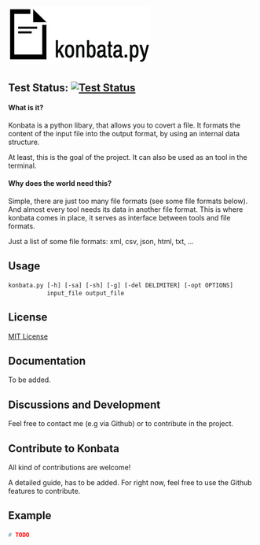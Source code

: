 # <img alt="konbata" src="https://github.com/jzeuner/konbata_images/blob/master/logo.png">
Test Status: [![Test Status](https://travis-ci.org/jzeuner/konbata.svg?branch=master)](https://travis-ci.org/jzeuner/konbata)
---
#### What is it?
Konbata is a python libary, that allows you to covert a file.
It formats the content of the input file into the output format, by using an internal data structure.

At least, this is the goal of the project.
It can also be used as an tool in the terminal.

#### Why does the world need this?
Simple, there are just too many file formats (see some file formats below).
And almost every tool needs its data in another file format.
This is where konbata comes in place, it serves as interface between tools and file formats.


Just a list of some file formats:
xml, csv, json, html, txt, ...

## Usage
```
konbata.py [-h] [-sa] [-sh] [-g] [-del DELIMITER] [-opt OPTIONS]
           input_file output_file
```

## License
[MIT License](https://github.com/jzeuner/konbata/blob/master/LICENSE)

## Documentation
To be added.

## Discussions and Development
Feel free to contact me (e.g via Github) or to contribute in the project.

## Contribute to Konbata
All kind of contributions are welcome!

A detailed guide, has to be added. For right now, feel free to use the Github features to contribute.

## Example
```python
# TODO
```
